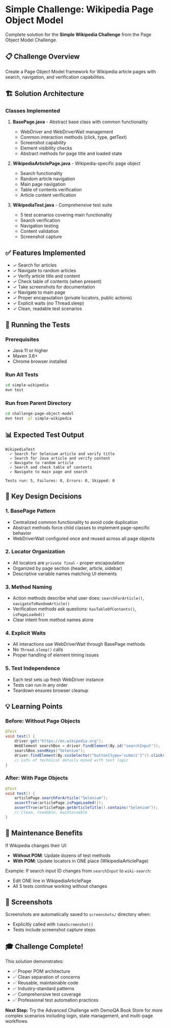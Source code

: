 # Simple Challenge: Wikipedia Page Object Model

Complete solution for the **Simple Wikipedia Challenge** from the Page Object Model Challenge.

## 📋 Challenge Overview

Create a Page Object Model framework for Wikipedia article pages with search, navigation, and verification capabilities.

## 🏗️ Solution Architecture

### Classes Implemented

1. **BasePage.java** - Abstract base class with common functionality
   - WebDriver and WebDriverWait management
   - Common interaction methods (click, type, getText)
   - Screenshot capability
   - Element visibility checks
   - Abstract methods for page title and loaded state

2. **WikipediaArticlePage.java** - Wikipedia-specific page object
   - Search functionality
   - Random article navigation
   - Main page navigation
   - Table of contents verification
   - Article content verification

3. **WikipediaTest.java** - Comprehensive test suite
   - 5 test scenarios covering main functionality
   - Search verification
   - Navigation testing
   - Content validation
   - Screenshot capture

## ✅ Features Implemented

- ✓ Search for articles
- ✓ Navigate to random articles
- ✓ Verify article title and content
- ✓ Check table of contents (when present)
- ✓ Take screenshots for documentation
- ✓ Navigate to main page
- ✓ Proper encapsulation (private locators, public actions)
- ✓ Explicit waits (no Thread.sleep)
- ✓ Clean, readable test scenarios

## 🚀 Running the Tests

### Prerequisites
- Java 11 or higher
- Maven 3.6+
- Chrome browser installed

### Run All Tests
```bash
cd simple-wikipedia
mvn test
```

### Run from Parent Directory
```bash
cd challenge-page-object-model
mvn test -pl simple-wikipedia
```

## 📊 Expected Test Output

```
WikipediaTest
  ✓ Search for Selenium article and verify title
  ✓ Search for Java article and verify content
  ✓ Navigate to random article
  ✓ Search and check table of contents
  ✓ Navigate to main page and search

Tests run: 5, Failures: 0, Errors: 0, Skipped: 0
```

## 🎯 Key Design Decisions

### 1. BasePage Pattern
- Centralized common functionality to avoid code duplication
- Abstract methods force child classes to implement page-specific behavior
- WebDriverWait configured once and reused across all page objects

### 2. Locator Organization
- All locators are `private final` - proper encapsulation
- Organized by page section (header, article, sidebar)
- Descriptive variable names matching UI elements

### 3. Method Naming
- Action methods describe what user does: `searchForArticle()`, `navigateToRandomArticle()`
- Verification methods ask questions: `hasTableOfContents()`, `isPageLoaded()`
- Clear intent from method names alone

### 4. Explicit Waits
- All interactions use WebDriverWait through BasePage methods
- No `Thread.sleep()` calls
- Proper handling of element timing issues

### 5. Test Independence
- Each test sets up fresh WebDriver instance
- Tests can run in any order
- Teardown ensures browser cleanup

## 💡 Learning Points

### Before: Without Page Objects
```java
@Test
void test() {
    driver.get("https://en.wikipedia.org");
    WebElement searchBox = driver.findElement(By.id("searchInput"));
    searchBox.sendKeys("Selenium");
    driver.findElement(By.cssSelector("button[type='submit']")).click();
    // Lots of technical details mixed with test logic
}
```

### After: With Page Objects
```java
@Test
void test() {
    articlePage.searchForArticle("Selenium");
    assertTrue(articlePage.isPageLoaded());
    assertTrue(articlePage.getArticleTitle().contains("Selenium"));
    // Clean, readable, maintainable
}
```

## 🔧 Maintenance Benefits

If Wikipedia changes their UI:
- **Without POM**: Update dozens of test methods
- **With POM**: Update locators in ONE place (WikipediaArticlePage)

Example: If search input ID changes from `searchInput` to `wiki-search`:
- Edit ONE line in WikipediaArticlePage
- All 5 tests continue working without changes

## 📸 Screenshots

Screenshots are automatically saved to `screenshots/` directory when:
- Explicitly called with `takeScreenshot()`
- Tests include screenshot capture steps

## 🎓 Challenge Complete!

This solution demonstrates:
- ✅ Proper POM architecture
- ✅ Clean separation of concerns
- ✅ Reusable, maintainable code
- ✅ Industry-standard patterns
- ✅ Comprehensive test coverage
- ✅ Professional test automation practices

**Next Step:** Try the Advanced Challenge with DemoQA Book Store for more complex scenarios including login, state management, and multi-page workflows.
